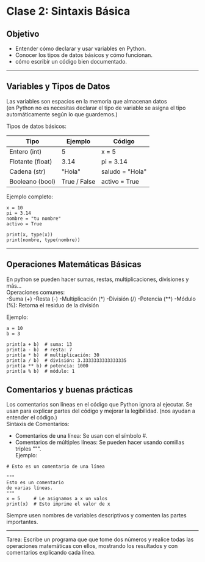 # Clase 2: Sintaxis Básica

## Objetivo

- Entender cómo declarar y usar variables en Python.
- Conocer los tipos de datos básicos y cómo funcionan.
- cómo escribir un código bien documentado.

---

## Variables y Tipos de Datos

Las variables son espacios en la memoria que almacenan datos  
(en Python no es necesitas declarar el tipo de variable se asigna el tipo automáticamente según lo que guardemos.)  

Tipos de datos básicos:

| Tipo            | Ejemplo      | Código           |
| --------------  | ------------ | ---------------- |
| Entero (int)    | 5            | x = 5            |  
| Flotante (float)| 3.14         | pi = 3.14        |
| Cadena (str)    | "Hola"       | saludo = "Hola"  |
| Booleano (bool) | True / False | activo = True    |

Ejemplo completo:

```
x = 10
pi = 3.14
nombre = "tu nombre"
activo = True

print(x, type(x))
print(nombre, type(nombre)) 
```

---

## Operaciones Matemáticas Básicas

En python se pueden hacer sumas, restas, multiplicaciones, divisiones y más...  
Operaciones comunes:  
-Suma (+)
-Resta (-)
-Multiplicación (*)
-División (/)
-Potencia (**)
-Módulo (%): Retorna el residuo de la división

Ejemplo:  
```
a = 10
b = 3

print(a + b)  # suma: 13
print(a - b)  # resta: 7
print(a * b)  # multiplicación: 30
print(a / b)  # división: 3.3333333333333335
print(a ** b) # potencia: 1000
print(a % b)  # módulo: 1
```

## Comentarios y buenas prácticas

Los comentarios son líneas en el código que Python ignora al ejecutar. Se usan para explicar partes del código y mejorar la legibilidad. (nos ayudan a entender el código.)  
Sintaxis de Comentarios:  
* Comentarios de una línea: Se usan con el símbolo #.
* Comentarios de múltiples líneas: Se pueden hacer usando comillas triples """.  
Ejemplo:  
```  
# Esto es un comentario de una línea

"""
Esto es un comentario 
de varias líneas.
"""
x = 5     # Le asignamos a x un valos
print(x)  # Esto imprime el valor de x
```

Siempre usen nombres de variables descriptivos y comenten las partes importantes.

---

Tarea:
Escribe un programa que que tome dos números y realice todas las operaciones matemáticas con ellos, mostrando los resultados y con comentarios explicando cada línea.
